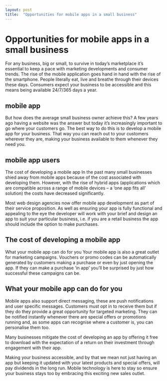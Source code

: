 ```yaml
---
layout: post
title:  "Opportunities for mobile apps in a small business"
---
```


# Opportunities for mobile apps in a small business
For any business, big or small, to survive in today’s marketplace it’s essential to keep a pace with marketing developments and consumer trends. The rise of the mobile application goes hand in hand with the rise of the smartphone. People literally eat, live and breathe through their devices these days. Consumers expect your business to be accessible and this means being available 24/7/365 days a year.

## mobile app
But how does the average small business owner achieve this?
A few years ago having a website was the answer but today it’s increasingly important to go where your customers go. The best way to do this is to develop a mobile app for your business. That way you can reach out to your customers wherever they are, making your business available to them whenever they need you.

## mobile app users
The cost of developing a mobile app
In the past many small businesses shied away from mobile apps because of the cost associated with developing them. However, with the rise of hybrid apps (applications which are compatible across a range of mobile devices – a ‘one app fits all’ solution) the costs have decreased significantly.

Most web design agencies now offer mobile app development as part of their service proposition. As well as ensuring your app is fully functional and appealing to the eye the developer will work with your brief and design an app to suit your particular business, i.e. if you are a retail business the app should include the option to make purchases.

## The cost of developing a mobile app
What your mobile app can do for you
Your mobile app is also a great outlet for marketing campaigns. Vouchers or promo codes can be automatically generated by customers making a purchase or even by just opening the app. If they can make a purchase ‘in app’ you’ll be surprised by just how successful these campaigns can be.

## What your mobile app can do for you
Mobile apps also support direct messaging, these are push notifications and user specific messages. Customers must opt in to receive them but if they do they provide a great opportunity for targeted marketing. They can be notified instantly whenever there are special offers or promotions running and, as some apps can recognise where a customer is, you can personalise them too.

Many businesses mitigate the cost of developing an app by offering it free to download with the expectation of a return on their investment through engagement with their app.

Making your business accessible, and by that we mean not just having an app but keeping it updated with your latest products and special offers, will pay dividends in the long run. Mobile technology is here to stay so ensure your business stays too by embracing this exciting new sales outlet.
